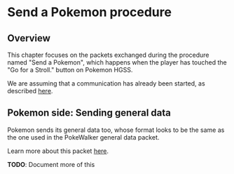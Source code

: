 # Send a Pokemon procedure
## Overview
This chapter focuses on the packets exchanged during the procedure named "Send a Pokemon", which happens when the player has touched the "Go for a Stroll." button on Pokemon HGSS.

We are assuming that a communication has already been started, as described [here](02%20-%20Starting%20a%20Communication.md).

## Pokemon side: Sending general data
Pokemon sends its general data too, whose format looks to be the same as the one used in the PokeWalker general data packet.

Learn more about this packet [here](Packets/0x52%20-%20Pokemon%20General%20Data.md).

**TODO**: Document more of this